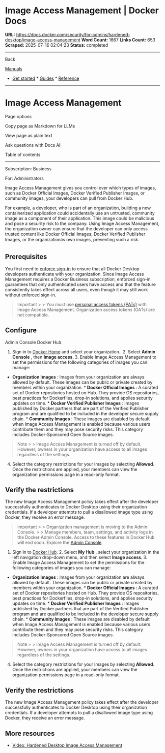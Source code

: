 # Image Access Management | Docker Docs

**URL:** https://docs.docker.com/security/for-admins/hardened-desktop/image-access-management
**Word Count:** 1667
**Links Count:** 653
**Scraped:** 2025-07-16 02:04:23
**Status:** completed

---

Back

[Manuals](https://docs.docker.com/manuals/)

  * [Get started](https://docs.docker.com/get-started/)   * [Guides](https://docs.docker.com/guides/)   * [Reference](https://docs.docker.com/reference/)

* * *

# Image Access Management

Page options

Copy page as Markdown for LLMs

View page as plain text

Ask questions with Docs AI

Table of contents

* * *

Subscription: Business

For: Administrators

Image Access Management gives you control over which types of images, such as Docker Official Images, Docker Verified Publisher Images, or community images, your developers can pull from Docker Hub.

For example, a developer, who is part of an organization, building a new containerized application could accidentally use an untrusted, community image as a component of their application. This image could be malicious and pose a security risk to the company. Using Image Access Management, the organization owner can ensure that the developer can only access trusted content like Docker Official Images, Docker Verified Publisher Images, or the organizationâs own images, preventing such a risk.

## Prerequisites

You first need to [enforce sign-in](https://docs.docker.com/enterprise/security/enforce-sign-in/) to ensure that all Docker Desktop developers authenticate with your organization. Since Image Access Management requires a Docker Business subscription, enforced sign-in guarantees that only authenticated users have access and that the feature consistently takes effect across all users, even though it may still work without enforced sign-in.

> Important >  > You must use [personal access tokens \(PATs\)](https://docs.docker.com/security/for-developers/access-tokens/) with Image Access Management. Organization access tokens \(OATs\) are not compatible.

## Configure

Admin Console  Docker Hub

  1. Sign in to [Docker Home](https://app.docker.com/) and select your organization..   2. Select **Admin Console** , then **Image access**.   3. Enable Image Access Management to set the permissions for the following categories of images you can manage:

  * **Organization Images** : Images from your organization are always allowed by default. These images can be public or private created by members within your organization.   * **Docker Official Images** : A curated set of Docker repositories hosted on Hub. They provide OS repositories, best practices for Dockerfiles, drop-in solutions, and applies security updates on time.   * **Docker Verified Publisher Images** : Images published by Docker partners that are part of the Verified Publisher program and are qualified to be included in the developer secure supply chain.   * **Community Images** : These images are disabled by default when Image Access Management is enabled because various users contribute them and they may pose security risks. This category includes Docker-Sponsored Open Source images.

> Note >  > Image Access Management is turned off by default. However, owners in your organization have access to all images regardless of the settings.

  4. Select the category restrictions for your images by selecting **Allowed**. Once the restrictions are applied, your members can view the organization permissions page in a read-only format.

## Verify the restrictions

The new Image Access Management policy takes effect after the developer successfully authenticates to Docker Desktop using their organization credentials. If a developer attempts to pull a disallowed image type using Docker, they receive an error message.

> Important >  > Organization management is moving to the Admin Console. >  > Manage members, team, settings, and activity logs in the Docker Admin Console. Access to these features in Docker Hub will end soon. Explore the [Admin Console](https://app.docker.com/admin).

  1. Sign in to [Docker Hub](https://hub.docker.com).   2. Select **My Hub** , select your organization in the left navigation drop-down menu, and then select **Image access**.   3. Enable Image Access Management to set the permissions for the following categories of images you can manage:

  * **Organization Images** : Images from your organization are always allowed by default. These images can be public or private created by members within your organization.   * **Docker Official Images** : A curated set of Docker repositories hosted on Hub. They provide OS repositories, best practices for Dockerfiles, drop-in solutions, and applies security updates on time.   * **Docker Verified Publisher Images** : Images published by Docker partners that are part of the Verified Publisher program and are qualified to be included in the developer secure supply chain.   * **Community Images** : These images are disabled by default when Image Access Management is enabled because various users contribute them and they may pose security risks. This category includes Docker-Sponsored Open Source images.

> Note >  > Image Access Management is turned off by default. However, owners in your organization have access to all images regardless of the settings.

  4. Select the category restrictions for your images by selecting **Allowed**. Once the restrictions are applied, your members can view the organization permissions page in a read-only format.

## Verify the restrictions

The new Image Access Management policy takes effect after the developer successfully authenticates to Docker Desktop using their organization credentials. If a developer attempts to pull a disallowed image type using Docker, they receive an error message.

## More resources

  * [Video: Hardened Desktop Image Access Management](https://www.youtube.com/watch?v=r3QRKHA1A5U)